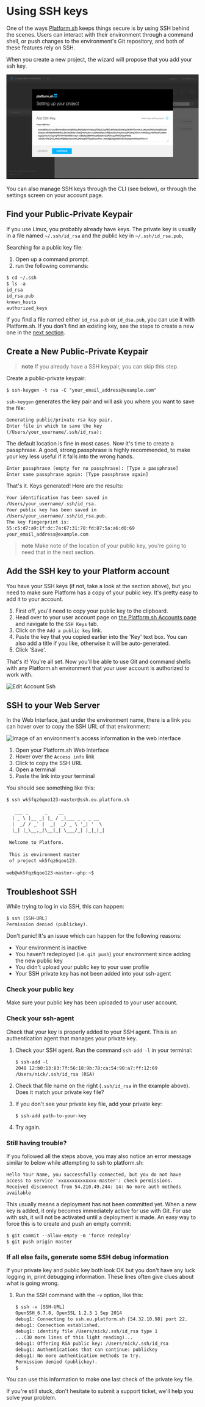# Using SSH keys

One of the ways [Platform.sh](https://platform.sh/) keeps things secure
is by using SSH behind the scenes. Users can interact with their environment
through a command shell, or push changes to the environment's Git repository,
and both of these features rely on SSH.

When you create a new project, the wizard will propose that you add your ssh
key.

![Setting Up Your Project Add SSH Key Done](/images/03-setting-up-your-project-add-ssh-key-done.png)

You can also manage SSH keys through the CLI (see below), or through the
settings screen on your account page.

## Find your Public-Private Keypair

If you use Linux, you probably already have keys. The private key is usually in a
file named `~/.ssh/id_rsa` and the public key in `~/.ssh/id_rsa.pub`,

Searching for a public key file:
1. Open up a command prompt.
2. run the following commands:
```
$ cd ~/.ssh
$ ls -a
id_rsa
id_rsa.pub
known_hosts
authorized_keys
```

If you find a file named either `id_rsa.pub` or `id_dsa.pub`, you can
use it with Platform.sh. If you don't find an existing key, see the steps to
create a new one in the [next section](#create-a-new-public-private-keypair).

## Create a New Public-Private Keypair

> **note**
> If you already have a SSH keypair, you can skip this step.

Create a public-private keypair:

    $ ssh-keygen -t rsa -C "your_email_address@example.com"

`ssh-keygen` generates the key pair and will ask you where you want to
save the file:

    Generating public/private rsa key pair.
    Enter file in which to save the key (/Users/your_username/.ssh/id_rsa):

The default location is fine in most cases. Now it's time to create a
passphrase. A good, strong passphrase is highly recommended, to make your key
less useful if it falls into the wrong hands.

    Enter passphrase (empty for no passphrase): [Type a passphrase]
    Enter same passphrase again: [Type passphrase again]

That's it. Keys generated! Here are the results:

    Your identification has been saved in /Users/your_username/.ssh/id_rsa.
    Your public key has been saved in /Users/your_username/.ssh/id_rsa.pub.
    The key fingerprint is:
    55:c5:d7:a9:1f:dc:7a:67:31:70:fd:87:5a:a6:d0:69 your_email_address@example.com

> **note**
> Make note of the location of your public key, you're going to need that in the next section.

## Add the SSH key to your Platform account

You have your SSH keys (if not, take a look at the section above), but
you need to make sure Platform has a copy of your public key. It's
pretty easy to add it to your account.

1.  First off, you'll need to copy your public key to the clipboard.
2.  Head over to your user account page on
    [the Platform.sh Accounts page](https://accounts.platform.sh/user) and
    navigate to the `SSH Keys` tab.
3.  Click on the `Add a public key` link.
4.  Paste the key that you copied earlier into the 'Key' text box. You can also
    add a title if you like, otherwise it will be auto-generated.
5.  Click 'Save'.

That's it! You're all set. Now you'll be able to use Git and command shells
with any Platform.sh environment that your user account is authorized to work
with.

![Edit Account Ssh](/images/edit-account-ssh.png)

## SSH to your Web Server

In the Web Interface, just under the environment name, there is a link
you can hover over to copy the SSH URL of that environment:

![Image of an environment's access information in the web interface](/images/ssh-access-information.png "The SSH URL is formatted as follows: `<project-id>-<environment-id>@ssh.<region>.platform.sh`")

1.  Open your Platform.sh Web Interface
2.  Hover over the `Access info` link
3.  Click to copy the SSH URL
4.  Open a terminal
5.  Paste the link into your terminal

You should see something like this:

    $ ssh wk5fqz6qoo123-master@ssh.eu.platform.sh

       ___ _      _    __
      | _ \ |__ _| |_ / _|___ _ _ _ __
      |  _/ / _` |  _|  _/ _ \ '_| '  \
      |_| |_\__,_|\__|_| \___/_| |_|_|_|

     Welcome to Platform.

     This is environment master
     of project wk5fqz6qoo123.

    web@wk5fqz6qoo123-master--php:~$

## Troubleshoot SSH

While trying to log in via SSH, this can happen:

    $ ssh [SSH-URL]
    Permission denied (publickey).

Don't panic! It's an issue which can happen for the following reasons:

-   Your environment is inactive
-   You haven't redeployed (i.e. `git push`) your environment since adding the new public key
-   You didn't upload your public key to your user profile
-   Your SSH private key has not been added into your ssh-agent

### Check your public key

Make sure your public key has been uploaded to your user account.

### Check your ssh-agent

Check that your key is properly added to your SSH agent. This is an
authentication agent that manages your private key.

1.  Check your SSH agent. Run the command `ssh-add -l` in your terminal:

        $ ssh-add -l
        2048 12:b0:13:83:7f:56:18:9b:78:ca:54:90:a7:ff:12:69 /Users/nick/.ssh/id_rsa (RSA)

2.  Check that file name on the right (`.ssh/id_rsa` in the example
    above). Does it match your private key file?
3.  If you don't see your private key file, add your private key:

        $ ssh-add path-to-your-key

4.  Try again.

### Still having trouble?

If you followed all the steps above, you may also notice an error message similar to below while attempting to ssh to platform.sh:

    Hello Your Name, you successfully connected, but you do not have access to service 'xxxxxxxxxxxxxx-master': check permissions.
    Received disconnect from 54.210.49.244: 14: No more auth methods available

This usually means a deployment has not been committed yet. When a new key is added, it only becomes immediately active for use with Git. For use with ssh, it will not be activated until a deployment is made. An easy way to force this is to create and push an empty commit:

    $ git commit --allow-empty -m 'force redeploy'
    $ git push origin master

### If all else fails, generate some SSH debug information

If your private key and public key both look OK but you don't have any
luck logging in, print debugging information. These lines often give
clues about what is going wrong.

1.  Run the SSH command with the `-v` option, like this:

        $ ssh -v [SSH-URL]
        OpenSSH_6.7.8, OpenSSL 1.2.3 1 Sep 2014
        debug1: Connecting to ssh.eu.platform.sh [54.32.10.98] port 22.
        debug1: Connection established.
        debug1: identity file /Users/nick/.ssh/id_rsa type 1
        ...(30 more lines of this light reading)...
        debug1: Offering RSA public key: /Users/nick/.ssh/id_rsa
        debug1: Authentications that can continue: publickey
        debug1: No more authentication methods to try.
        Permission denied (publickey).
        $

You can use this information to make one last check of the private key
file.

If you're still stuck, don't hesitate to submit a support ticket, we'll help
you solve your problem.
